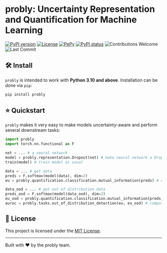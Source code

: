 # probly: Uncertainty Representation and Quantification for Machine Learning

[![PyPI version](https://badge.fury.io/py/probly.svg)](https://badge.fury.io/py/probly)
[![License](https://img.shields.io/badge/License-MIT-brightgreen.svg)](https://opensource.org/licenses/MIT)
[![PePy](https://static.pepy.tech/badge/probly?style=flat-square)](https://pepy.tech/project/probly)
[![PyPI status](https://img.shields.io/pypi/status/probly.svg?color=blue)](https://pypi.org/project/probly)
![Contributions Welcome](https://img.shields.io/badge/contributions-welcome-brightgreen)
![Last Commit](https://img.shields.io/github/last-commit/pwhofman/probly)

## 🛠️ Install
`probly` is intended to work with **Python 3.10 and above**. Installation can be done via `pip`:

```sh
pip install probly
```

## ⭐ Quickstart

`probly` makes it very easy to make models uncertainty-aware and perform several downstream tasks:

```python
import probly
import torch.nn.functional as F

net = ... # a neural network
model = probly.representation.Dropout(net) # make neural network a Dropout model
train(model) # train model as usual

data = ... # get data
preds = F.softmax(model(data), dim=2)
eu = probly.quantification.classification.mutual_information(preds) # compute models epistemic uncertainty

data_ood = ... # get out of distribution data
preds_ood = F.softmax(model(data_ood), dim=2)
eu_ood = probly.quantification.classification.mutual_information(preds_ood)
auroc = probly.tasks.out_of_distribution_detection(eu, eu_ood) # compute the AUROC score for out of distribution detection
```

## 📜 License
This project is licensed under the [MIT License](https://github.com/pwhofman/probly/blob/main/LICENSE).

---
Built with ❤️ by the probly team.
